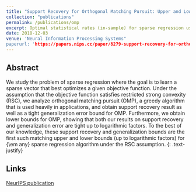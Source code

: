 ```yaml
---
title: "Support Recovery for Orthogonal Matching Pursuit: Upper and Lower bounds"
collection: "publications"
permalink: /publications/omp
excerpt: Optimal statistical rates (in-sample) for sparse regression using Orthogonal Matching Pursuit.
date: 2018-12-03
venue: 'Neural Information Processing Systems"
paperurl: 'https://papers.nips.cc/paper/8279-support-recovery-for-orthogonal-matching-pursuit-upper-and-lower-bounds'
---
```


Abstract
---
We study the problem of sparse regression where the goal is to learn a sparse vector that best optimizes a given objective function. Under the assumption that the objective function satisfies restricted strong convexity (RSC), we analyze orthogonal matching pursuit (OMP), a greedy algorithm that is used heavily in applications, and obtain support recovery result as well as a tight generalization error bound for OMP. Furthermore, we obtain lower bounds for OMP, showing that both our results on support recovery and generalization error are tight up to logarithmic factors. To the best of our knowledge, these support recovery and generalization bounds are the first such matching upper and lower bounds (up to logarithmic factors) for {\em any} sparse regression algorithm under the RSC assumption.
{: .text-justify}

Links
---
[NeurIPS publication](https://papers.nips.cc/paper/8279-support-recovery-for-orthogonal-matching-pursuit-upper-and-lower-bounds)
